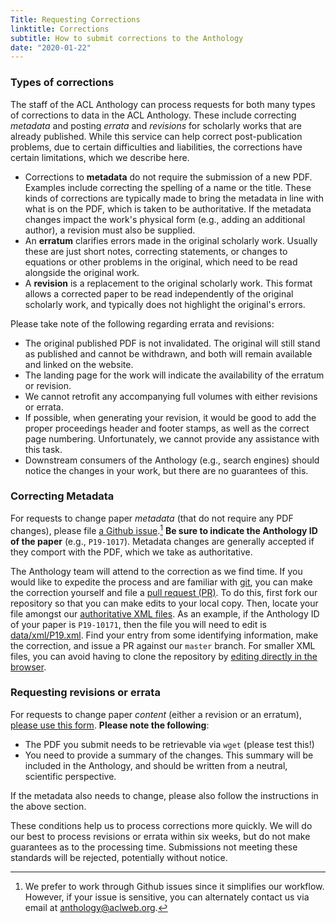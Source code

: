 ```yaml
---
Title: Requesting Corrections
linktitle: Corrections
subtitle: How to submit corrections to the Anthology
date: "2020-01-22"
---
```


### Types of corrections

The staff of the ACL Anthology can process requests for both many types of corrections to data in the ACL Anthology.
These include correcting *metadata* and posting *errata* and *revisions* for scholarly works that are already published.
While this service can help correct post-publication problems, due to certain difficulties and liabilities, the corrections have certain limitations, which we describe here.

+ Corrections to **metadata** do not require the submission of a new PDF.
  Examples include correcting the spelling of a name or the title.
  These kinds of corrections are typically made to bring the metadata in line with what is on the PDF, which is taken to be authoritative.
  If the metadata changes impact the work's physical form (e.g., adding an additional author), a revision must also be supplied.
+ An **erratum** clarifies errors made in the original scholarly work.
  Usually these are just short notes, correcting statements, or changes to equations or other problems in the original, which need to be read alongside the original work.
+ A **revision** is a replacement to the original scholarly work.
  This format allows a corrected paper to be read independently of the original scholarly work, and typically does not highlight the original's errors.

Please take note of the following regarding errata and revisions:

+ The original published PDF is not invalidated.
  The original will still stand as published and cannot be withdrawn, and both will remain available and linked on the website.
+ The landing page for the work will indicate the availability of the erratum or revision.
+ We cannot retrofit any accompanying full volumes with either revisions or errata.
+ If possible, when generating your revision, it would be good to add the proper proceedings header and footer stamps, as well as the correct page numbering.
  Unfortunately, we cannot provide any assistance with this task.
+ Downstream consumers of the Anthology (e.g., search engines) should notice the changes in your work, but there are no guarantees of this.

### Correcting Metadata

For requests to change paper *metadata* (that do not require any PDF changes), please file [a Github issue](https://github.com/acl-org/acl-anthology/issues/new).[^1]
**Be sure to indicate the Anthology ID of the paper** (e.g., `P19-1017`).
Metadata changes are generally accepted if they comport with the PDF, which we take as authoritative.

[^1]: We prefer to work through Github issues since it simplifies our workflow.
   However, if your issue is sensitive, you can alternately contact us via email at anthology@aclweb.org.

The Anthology team will attend to the correction as we find time.
If you would like to expedite the process and are familiar with [git](https://git-scm.com), you can make the correction yourself and file a [pull request (PR)](https://help.github.com/en/github/collaborating-with-issues-and-pull-requests/about-pull-requests).
To do this, first fork our repository so that you can make edits to your local copy.
Then, locate your file amongst our [authoritative XML files](https://github.com/acl-org/acl-anthology/tree/master/data/xml).
As an example, if the Anthology ID of your paper is `P19-10171`, then the file you will need to edit is [data/xml/P19.xml](https://github.com/acl-org/acl-anthology/blob/master/data/xml/P19.xml).
Find your entry from some identifying information, make the correction, and issue a PR against our `master` branch.
For smaller XML files, you can avoid having to clone the repository by [editing directly in the browser](https://help.github.com/en/github/managing-files-in-a-repository/editing-files-in-another-users-repository).

### Requesting revisions or errata

For requests to change paper *content* (either a revision or an erratum), [please use this form](https://forms.office.com/Pages/ResponsePage.aspx?id=DQSIkWdsW0yxEjajBLZtrQAAAAAAAAAAAAMAABqTSThUN0I2VEdZMTk4Sks3S042MVkxUEZQUVdOUS4u).
**Please note the following**:

- The PDF you submit needs to be retrievable via `wget` (please test this!)
- You need to provide a summary of the changes.
  This summary will be included in the Anthology, and should be written from a neutral,  scientific perspective.

If the metadata also needs to change, please also follow the instructions in the above section.

These conditions help us to process corrections more quickly.
We will do our best to process revisions or errata within six weeks, but do not make guarantees as to the processing time.
Submissions not meeting these standards will be rejected, potentially without notice.
